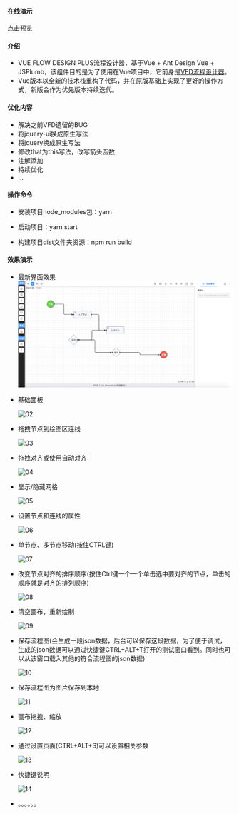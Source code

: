 #### 在线演示
[点击预览](http://47.106.144.239:8081/)

#### 介绍
- VUE FLOW DESIGN PLUS流程设计器，基于Vue + Ant Design Vue + JSPlumb，该组件目的是为了使用在Vue项目中，它前身是[VFD流程设计器](https://github.com/ZFSNYJ/VFD)。
- Vue版本以全新的技术栈重构了代码，并在原版基础上实现了更好的操作方式，新版会作为优先版本持续迭代。


#### 优化内容
- 解决之前VFD遗留的BUG
- 将jquery-ui换成原生写法
- 将jquery换成原生写法
- 修改that为this写法，改写箭头函数
- 注解添加
- 持续优化
- ...

#### 操作命令

* 安装项目node_modules包：yarn

* 启动项目：yarn start

* 构建项目dist文件夹资源：npm run build


#### 效果演示
* 最新界面效果
  ![01](README.assets/01.png)

* 基础面板

  ![02](README.assets/02.jpg)

* 拖拽节点到绘图区连线

  ![03](README.assets/03.gif)

* 拖拽对齐或使用自动对齐

  ![04](README.assets/04.gif)

* 显示/隐藏网格

  ![05](README.assets/05.gif)

* 设置节点和连线的属性

  ![06](README.assets/06.gif)

* 单节点、多节点移动(按住CTRL键)

  ![07](README.assets/07.gif)

* 改变节点对齐的排序顺序(按住Ctrl键一个一个单击选中要对齐的节点，单击的顺序就是对齐的排列顺序)

  ![08](README.assets/08.gif)

* 清空画布，重新绘制

  ![09](README.assets/09.gif)

* 保存流程图(会生成一段json数据，后台可以保存这段数据，为了便于调试，生成的json数据可以通过快捷键CTRL+ALT+T打开的测试窗口看到。同时也可以从该窗口载入其他的符合流程图的json数据)

  ![10](README.assets/10.gif)

* 保存流程图为图片保存到本地

  ![11](README.assets/11.gif)

* 画布拖拽、缩放

  ![12](README.assets/12.gif)

* 通过设置页面(CTRL+ALT+S)可以设置相关参数

  ![13](README.assets/13.gif)

* 快捷键说明

  ![14](README.assets/14.gif)

* 。。。。。。


```
